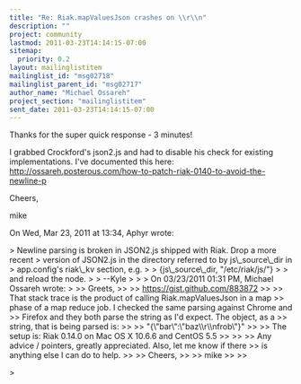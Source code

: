 ```yaml
---
title: "Re: Riak.mapValuesJson crashes on \\r\\n"
description: ""
project: community
lastmod: 2011-03-23T14:14:15-07:00
sitemap:
  priority: 0.2
layout: mailinglistitem
mailinglist_id: "msg02718"
mailinglist_parent_id: "msg02717"
author_name: "Michael Ossareh"
project_section: "mailinglistitem"
sent_date: 2011-03-23T14:14:15-07:00
---
```



Thanks for the super quick response - 3 minutes!

I grabbed Crockford's json2.js and had to disable his check for existing
implementations. I've documented this here:
http://ossareh.posterous.com/how-to-patch-riak-0140-to-avoid-the-newline-p

Cheers,

mike

On Wed, Mar 23, 2011 at 13:34, Aphyr  wrote:

&gt; Newline parsing is broken in JSON2.js shipped with Riak. Drop a more recent
&gt; version of JSON2.js in the directory referred to by js\\_source\\_dir in
&gt; app.config's riak\\_kv section, e.g.
&gt;
&gt; {js\\_source\\_dir, "/etc/riak/js/"}
&gt;
&gt; and reload the node.
&gt;
&gt; --Kyle
&gt;
&gt;
&gt; On 03/23/2011 01:31 PM, Michael Ossareh wrote:
&gt;
&gt;&gt; Greets,
&gt;&gt;
&gt;&gt; https://gist.github.com/883872
&gt;&gt;
&gt;&gt; That stack trace is the product of calling Riak.mapValuesJson in a map
&gt;&gt; phase of a map reduce job. I checked the same parsing against Chrome and
&gt;&gt; Firefox and they both parse the string as I'd expect. The object, as a
&gt;&gt; string, that is being parsed is:
&gt;&gt;
&gt;&gt; "{\\"bar\\":\\"baz\\\\r\\\\nfrob\\"}"
&gt;&gt;
&gt;&gt; The setup is: Riak 0.14.0 on Mac OS X 10.6.6 and CentOS 5.5
&gt;&gt;
&gt;&gt;
&gt;&gt; Any advice / pointers, greatly appreciated. Also, let me know if there
&gt;&gt; is anything else I can do to help.
&gt;&gt;
&gt;&gt; Cheers,
&gt;&gt;
&gt;&gt; mike
&gt;&gt;
&gt;&gt;

&gt;
